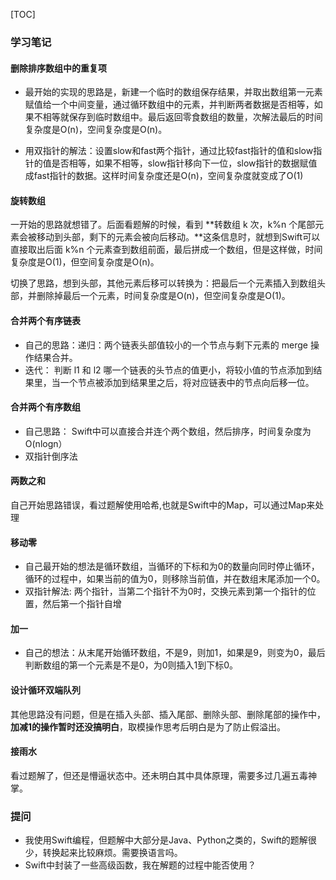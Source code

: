 [TOC]
### 学习笔记

#### 删除排序数组中的重复项
- 最开始的实现的思路是，新建一个临时的数组保存结果，并取出数组第一元素赋值给一个中间变量，通过循环数组中的元素，并判断两者数据是否相等，如果不相等就保存到临时数组中。最后返回零食数组的数量，次解法最后的时间复杂度是O(n)，空间复杂度是O(n)。

- 用双指针的解法：设置slow和fast两个指针，通过比较fast指针的值和slow指针的值是否相等，如果不相等，slow指针移向下一位，slow指针的数据赋值成fast指针的数据。这样时间复杂度还是O(n)，空间复杂度就变成了O(1)

#### 旋转数组
一开始的思路就想错了。后面看题解的时候，看到  **转数组 k 次，k%n 个尾部元素会被移动到头部，剩下的元素会被向后移动。**这条信息时，就想到Swift可以直接取出后面 k%n 个元素查到数组前面，最后拼成一个数组，但是这样做，时间复杂度是O(1)，但空间复杂度是O(n)。

切换了思路，想到头部，其他元素后移可以转换为：把最后一个元素插入到数组头部，并删除掉最后一个元素，时间复杂度是O(n)，但空间复杂度是O(1)。

#### 合并两个有序链表
- 自己的思路：递归：两个链表头部值较小的一个节点与剩下元素的 merge 操作结果合并。
- 迭代： 判断 l1 和 l2 哪一个链表的头节点的值更小，将较小值的节点添加到结果里，当一个节点被添加到结果里之后，将对应链表中的节点向后移一位。

#### 合并两个有序数组
- 自己思路： Swift中可以直接合并连个两个数组，然后排序，时间复杂度为O(nlogn）
- 双指针倒序法

#### 两数之和
自己开始思路错误，看过题解使用哈希,也就是Swift中的Map，可以通过Map来处理

#### 移动零
- 自己最开始的想法是循环数组，当循环的下标和为0的数量向同时停止循环，循环的过程中，如果当前的值为0，则移除当前值，并在数组末尾添加一个0。
- 双指针解法: 两个指针，当第二个指针不为0时，交换元素到第一个指针的位置，然后第一个指针自增

#### 加一
- 自己的想法：从末尾开始循环数组，不是9，则加1，如果是9，则变为0，最后判断数组的第一个元素是不是0，为0则插入1到下标0。

#### 设计循环双端队列
其他思路没有问题，但是在插入头部、插入尾部、删除头部、删除尾部的操作中，**加减1的操作暂时还没搞明白**，取模操作思考后明白是为了防止假溢出。

#### 接雨水
看过题解了，但还是懵逼状态中。还未明白其中具体原理，需要多过几遍五毒神掌。

### 提问
- 我使用Swift编程，但题解中大部分是Java、Python之类的，Swift的题解很少，转换起来比较麻烦。需要换语言吗。
-  Swift中封装了一些高级函数，我在解题的过程中能否使用？

